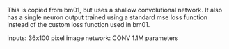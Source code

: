 
This is copied from bm01, but uses a shallow convolutional network.
It also has a single neuron output trained using a standard mse loss
function instead of the custom loss function used in bm01.


inputs:  36x100 pixel image
network: CONV  1.1M parameters

